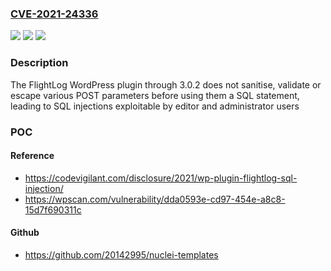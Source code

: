 ### [CVE-2021-24336](https://cve.mitre.org/cgi-bin/cvename.cgi?name=CVE-2021-24336)
![](https://img.shields.io/static/v1?label=Product&message=FlightLog&color=blue)
![](https://img.shields.io/static/v1?label=Version&message=3.0.2%3C%3D%203.0.2%20&color=brighgreen)
![](https://img.shields.io/static/v1?label=Vulnerability&message=CWE-89%20SQL%20Injection&color=brighgreen)

### Description

The FlightLog WordPress plugin through 3.0.2 does not sanitise, validate or escape various POST parameters before using them a SQL statement, leading to SQL injections exploitable by editor and administrator users

### POC

#### Reference
- https://codevigilant.com/disclosure/2021/wp-plugin-flightlog-sql-injection/
- https://wpscan.com/vulnerability/dda0593e-cd97-454e-a8c8-15d7f690311c

#### Github
- https://github.com/20142995/nuclei-templates

